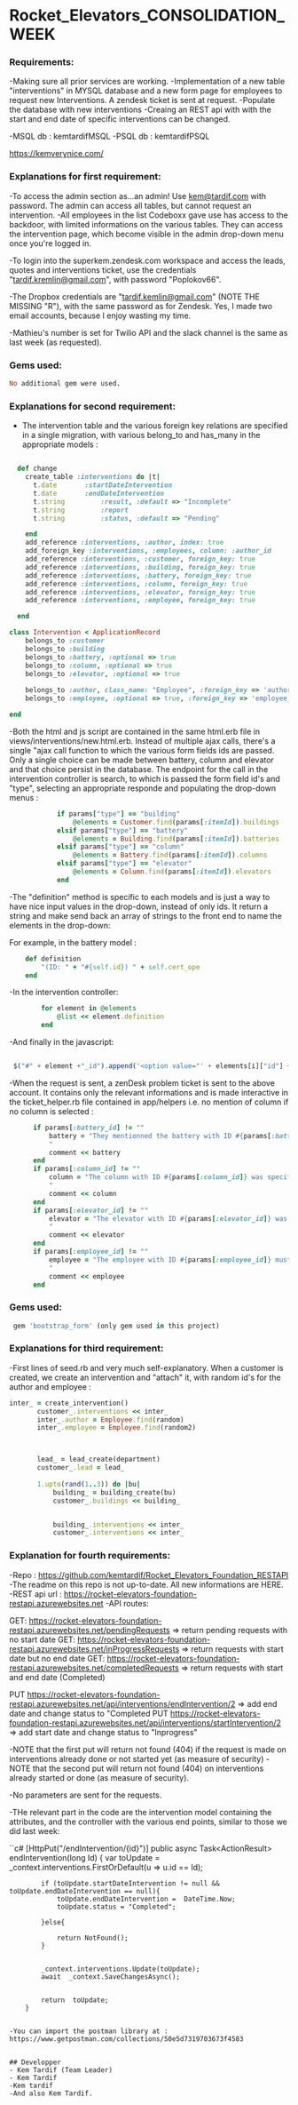 # Rocket_Elevators_CONSOLIDATION_WEEK

### Requirements:

-Making sure all prior services are working.
-Implementation of a new table "interventions" in MYSQL database and a new form page for employees to request new Interventions. A zendesk ticket is sent at request.
-Populate the database with new interventions
-Creaing an REST api with with the start and end date of specific interventions can be changed.

-MSQL db : kemtardifMSQL
-PSQL db : kemtardifPSQL

https://kemverynice.com/

### Explanations for first requirement:

-To access the admin section as...an admin! Use kem@tardif.com with password. The admin can access all tables, but cannot request an intervention. 
-All employees in the list Codeboxx gave use has access to the backdoor, with limited informations on the various tables. They can access
the intervention page, which become visible in the admin drop-down menu once you're logged in.

-To login into the superkem.zendesk.com workspace and access the leads, quotes and interventions ticket, use the credentials "tardif.kremlin@gmail.com", 
with password "Poplokov66".

-The Dropbox credentials are "tardif.kemlin@gmail.com" (NOTE THE MISSING "R"), with the same password as for Zendesk. Yes, I made two email accounts, because I 
enjoy wasting my time.

-Mathieu's number is set for Twilio API and the slack channel is the same as last week (as requested).


### Gems used:

```ruby 
No additional gem were used.
```

### Explanations for second requirement:

- The intervention table and the various foreign key relations are specified in a single migration, with various belong_to and has_many in the appropriate models :

```ruby

  def change
    create_table :interventions do |t|
      t.date       :startDateIntervention
      t.date       :endDateIntervention
      t.string         :result, :default => "Incomplete"
      t.string         :report
      t.string         :status, :default => "Pending"

    end
    add_reference :interventions, :author, index: true
    add_foreign_key :interventions, :employees, column: :author_id
    add_reference :interventions, :customer, foreign_key: true
    add_reference :interventions, :building, foreign_key: true
    add_reference :interventions, :battery, foreign_key: true
    add_reference :interventions, :column, foreign_key: true
    add_reference :interventions, :elevator, foreign_key: true
    add_reference :interventions, :employee, foreign_key: true

  end
```

```ruby
class Intervention < ApplicationRecord
    belongs_to :customer
    belongs_to :building
    belongs_to :battery, :optional => true
    belongs_to :column, :optional => true
    belongs_to :elevator, :optional => true
    
    belongs_to :author, class_name: "Employee", :foreign_key => 'author_id'
    belongs_to :employee, :optional => true, :foreign_key => 'employee_id'

end
```

-Both the html and js script are contained in the same html.erb file in views/interventions/new.html.erb. Instead of multiple ajax calls,  there's a single "ajax call function to which the various form fields ids are passed. Only a single choice can be made between battery, column and elevator and that choice persist in the database. The endpoint for the call in the intervention controller is search, to which is passed the form field id's and "type", selecting an appropriate responde and populating the drop-down menus :

```ruby
            if params["type"] == "building"
                @elements = Customer.find(params[:itemId]).buildings
            elsif params["type"] == "battery"
                @elements = Building.find(params[:itemId]).batteries
            elsif params["type"] == "column"
                @elements = Battery.find(params[:itemId]).columns
            elsif params["type"] == "elevator"
                @elements = Column.find(params[:itemId]).elevators
            end
```

-The "definition" method is specific to each models and is just a way to have nice input values in the drop-down, instead of only ids. It return a string and make send back an array of strings to the front end to name the elements in the drop-down:

For example, in the battery model :

```ruby
    def definition
        "(ID: " + "#{self.id}) " + self.cert_ope
    end
```

-In the intervention controller:

```ruby
        for element in @elements
            @list << element.definition
        end
```
-And finally in the javascript:

```javascript

 $("#" + element +"_id").append('<option value="' + elements[i]["id"] + '">' + list[i] + '</option>');
 ```
  
  -When the request is sent, a zenDesk problem ticket is sent to the above account. It contains only the relevant informations and is made interactive in the ticket_helper.rb file contained in app/helpers i.e. no mention of column if no column is selected :
  
  ```ruby
  		if params[:battery_id] != ""
			battery = "They mentionned the battery with ID #{params[:battery_id]}.
			"
			comment << battery
		end
		if params[:column_id] != ""
			column = "The column with ID #{params[:column_id]} was specified.
			"
			comment << column
		end
		if params[:elevator_id] != ""
			elevator = "The elevator with ID #{params[:elevator_id]} was selected.
			"
			comment << elevator
		end
		if params[:employee_id] != ""
			employee = "The employee with ID #{params[:employee_id]} must be contacted.
			"
			comment << employee
		end
  ```
  
  ### Gems used:

```ruby 
 gem 'bootstrap_form' (only gem used in this project)
```
  
  ### Explanations for third requirement:
  
 -First lines of seed.rb and very much self-explanatory. When a customer is created, we create an intervention and "attach" it, with random id's for the author and employee :
 
 ```ruby
 inter_ = create_intervention()
        customer_.interventions << inter_
        inter_.author = Employee.find(random)
        inter_.employee = Employee.find(random2)



        lead_ = lead_create(department)
        customer_.lead = lead_
        
        1.upto(rand(1..3)) do |bu|
            building_ = building_create(bu)
            customer_.buildings << building_


            building_.interventions << inter_
            customer_.interventions << inter_

 ```
 
 ### Explanation for fourth requirements:
 
 -Repo : https://github.com/kemtardif/Rocket_Elevators_Foundation_RESTAPI
 -The readme on this repo is not up-to-date. All new informations are HERE.
 -REST api url : https://rocket-elevators-foundation-restapi.azurewebsites.net
 -API routes:
 
 GET: https://rocket-elevators-foundation-restapi.azurewebsites.net/pendingRequests => return pending requests with no start date
GET: https://rocket-elevators-foundation-restapi.azurewebsites.net/inProgressRequests => return requests with start date but no end date
GET: https://rocket-elevators-foundation-restapi.azurewebsites.net/completedRequests => return requests with start and end date (Completed)

PUT https://rocket-elevators-foundation-restapi.azurewebsites.net/api/interventions/endIntervention/2 => add end date and change status to "Completed
PUT https://rocket-elevators-foundation-restapi.azurewebsites.net/api/interventions/startIntervention/2 => add start date and change status to "Inprogress"

-NOTE that the first put will return not found (404) if the request is made on interventions already done or not started yet (as measure of security)
-NOTE that the second put will return not found (404) on interventions already started or done (as measure of security).

-No parameters are sent for the requests.

-THe relevant part in the code are the intervention model containing the attributes, and the controller with the various end points, similar to those we did last week:

``c#
        [HttpPut("/endIntervention/{id}")]
        public async Task<ActionResult<Intervention>> endIntervention(long Id)
        {
            var toUpdate = _context.interventions.FirstOrDefault(u => u.id == Id);

            if (toUpdate.startDateIntervention != null &&  toUpdate.endDateIntervention == null){
                toUpdate.endDateIntervention =  DateTime.Now;
                toUpdate.status = "Completed";

            }else{

                return NotFound();
            }


            _context.interventions.Update(toUpdate);
            await  _context.SaveChangesAsync();


            return  toUpdate;
        }
```

-You can import the postman library at : https://www.getpostman.com/collections/50e5d7319703673f4583


## Developper
- Kem Tardif (Team Leader)
- Kem Tardif
-Kem tardif
-And also Kem Tardif.

